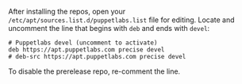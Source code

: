 After installing the repos, open your `/etc/apt/sources.list.d/puppetlabs.list` file for editing. Locate and uncomment the line that begins with `deb` and ends with `devel`:

    # Puppetlabs devel (uncomment to activate)
    deb https://apt.puppetlabs.com precise devel
    # deb-src https://apt.puppetlabs.com precise devel

To disable the prerelease repo, re-comment the line.

